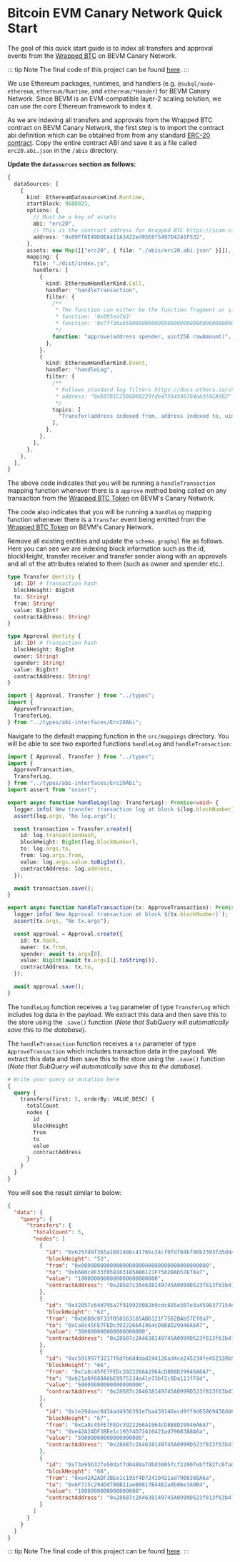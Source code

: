 # Bitcoin EVM Canary Network Quick Start

The goal of this quick start guide is to index all transfers and approval events from the [Wrapped BTC](https://scan-canary.bevm.io/address/0x09Ff8E49D0EA411A3422ed95E8f5497D4241F532) on BEVM Canary Network.

<!-- @include: ../snippets/evm-quickstart-reference.md -->

::: tip Note
The final code of this project can be found [here](https://github.com/subquery/ethereum-subql-starter/tree/main/BEVM/bevm-canary-starter).
:::

We use Ethereum packages, runtimes, and handlers (e.g. `@subql/node-ethereum`, `ethereum/Runtime`, and `ethereum/*Hander`) for BEVM Canary Network. Since BEVM is an EVM-compatible layer-2 scaling solution, we can use the core Ethereum framework to index it.

<!-- @include: ../snippets/evm-manifest-intro.md#level2 -->

As we are indexing all transfers and approvals from the Wrapped BTC contract on BEVM Canary Network, the first step is to import the contract abi definition which can be obtained from from any standard [ERC-20 contract](https://ethereum.org/en/developers/docs/standards/tokens/erc-20/). Copy the entire contract ABI and save it as a file called `erc20.abi.json` in the `/abis` directory.

**Update the `datasources` section as follows:**

```ts
{
  dataSources: [
    {
      kind: EthereumDatasourceKind.Runtime,
      startBlock: 9680021,
      options: {
        // Must be a key of assets
        abi: "erc20",
        // This is the contract address for Wrapped BTC https://scan-canary.bevm.io/address/0x09Ff8E49D0EA411A3422ed95E8f5497D4241F532
        address: "0x09Ff8E49D0EA411A3422ed95E8f5497D4241F532",
      },
      assets: new Map([["erc20", { file: "./abis/erc20.abi.json" }]]),
      mapping: {
        file: "./dist/index.js",
        handlers: [
          {
            kind: EthereumHandlerKind.Call,
            handler: "handleTransaction",
            filter: {
              /**
               * The function can either be the function fragment or signature
               * function: '0x095ea7b3'
               * function: '0x7ff36ab500000000000000000000000000000000000000000000000000000000'
               */
              function: "approve(address spender, uint256 rawAmount)",
            },
          },
          {
            kind: EthereumHandlerKind.Event,
            handler: "handleLog",
            filter: {
              /**
               * Follows standard log filters https://docs.ethers.io/v5/concepts/events/
               * address: "0x60781C2586D68229fde47564546784ab3fACA982"
               */
              topics: [
                "Transfer(address indexed from, address indexed to, uint256 amount)",
              ],
            },
          },
        ],
      },
    },
  ],
}
```

The above code indicates that you will be running a `handleTransaction` mapping function whenever there is a `approve` method being called on any transaction from the [Wrapped BTC Token](https://scan-canary.bevm.io/address/0x09Ff8E49D0EA411A3422ed95E8f5497D4241F532) on BEVM's Canary Network.

The code also indicates that you will be running a `handleLog` mapping function whenever there is a `Transfer` event being emitted from the [Wrapped BTC Token](https://scan-canary.bevm.io/address/0x09Ff8E49D0EA411A3422ed95E8f5497D4241F532) on BEVM's Canary Network.

<!-- @include: ../snippets/ethereum-manifest-note.md -->

<!-- @include: ../snippets/schema-intro.md#level2 -->

Remove all existing entities and update the `schema.graphql` file as follows. Here you can see we are indexing block information such as the id, blockHeight, transfer receiver and transfer sender along with an approvals and all of the attributes related to them (such as owner and spender etc.).

```graphql
type Transfer @entity {
  id: ID! # Transaction hash
  blockHeight: BigInt
  to: String!
  from: String!
  value: BigInt!
  contractAddress: String!
}

type Approval @entity {
  id: ID! # Transaction hash
  blockHeight: BigInt
  owner: String!
  spender: String!
  value: BigInt!
  contractAddress: String!
}
```

<!-- @include: ../snippets/note-on-entity-relationships.md -->

<!-- @include: ../snippets/evm-codegen.md -->

```ts
import { Approval, Transfer } from "../types";
import {
  ApproveTransaction,
  TransferLog,
} from "../types/abi-interfaces/Erc20Abi";
```

<!-- @include: ../snippets/schema-note.md -->

<!-- @include: ../snippets/mapping-intro.md#level2 -->

Navigate to the default mapping function in the `src/mappings` directory. You will be able to see two exported functions `handleLog` and `handleTransaction`:

```ts
import { Approval, Transfer } from "../types";
import {
  ApproveTransaction,
  TransferLog,
} from "../types/abi-interfaces/Erc20Abi";
import assert from "assert";

export async function handleLog(log: TransferLog): Promise<void> {
  logger.info(`New transfer transaction log at block ${log.blockNumber}`);
  assert(log.args, "No log.args");

  const transaction = Transfer.create({
    id: log.transactionHash,
    blockHeight: BigInt(log.blockNumber),
    to: log.args.to,
    from: log.args.from,
    value: log.args.value.toBigInt(),
    contractAddress: log.address,
  });

  await transaction.save();
}

export async function handleTransaction(tx: ApproveTransaction): Promise<void> {
  logger.info(`New Approval transaction at block ${tx.blockNumber}`);
  assert(tx.args, "No tx.args");

  const approval = Approval.create({
    id: tx.hash,
    owner: tx.from,
    spender: await tx.args[0],
    value: BigInt(await tx.args[1].toString()),
    contractAddress: tx.to,
  });

  await approval.save();
}
```

The `handleLog` function receives a `log` parameter of type `TransferLog` which includes log data in the payload. We extract this data and then save this to the store using the `.save()` function (_Note that SubQuery will automatically save this to the database_).

The `handleTransaction` function receives a `tx` parameter of type `ApproveTransaction` which includes transaction data in the payload. We extract this data and then save this to the store using the `.save()` function (_Note that SubQuery will automatically save this to the database_).

<!-- @include: ../snippets/ethereum-mapping-note.md -->

<!-- @include: ../snippets/build.md -->

<!-- @include: ../snippets/run-locally.md -->

<!-- @include: ../snippets/query-intro.md -->

```graphql
# Write your query or mutation here
{
  query {
    transfers(first: 5, orderBy: VALUE_DESC) {
      totalCount
      nodes {
        id
        blockHeight
        from
        to
        value
        contractAddress
      }
    }
  }
}
```

You will see the result similar to below:

```json
{
  "data": {
    "query": {
      "transfers": {
        "totalCount": 5,
        "nodes": [
          {
            "id": "0x625fd9f365a1601486c4176bc34cf0fdf04bf06b2393fd5dd43e8dd7a62d9ec5",
            "blockHeight": "53",
            "from": "0x0000000000000000000000000000000000000000",
            "to": "0xb680c8F33f058163185AB6121F7582BAb57Ef8a7",
            "value": "1000000000000000000000000",
            "contractAddress": "0x28687c2A4638149745A0999D523f813f63b4786F"
          },
          {
            "id": "0x32057c64d795a7f919925082b9cdc885e307e3a4590377154d746beadc557d3e",
            "blockHeight": "62",
            "from": "0xb680c8F33f058163185AB6121F7582BAb57Ef8a7",
            "to": "0xCa8c45FE7FEDc3922266A1964cD8B8D29946A6A7",
            "value": "300000000000000000000",
            "contractAddress": "0x28687c2A4638149745A0999D523f813f63b4786F"
          },
          {
            "id": "0xc591997f3217f6dfb6d4dad244126ad4ce245234fe452339b5ba8ad4d4264bdc",
            "blockHeight": "66",
            "from": "0xCa8c45FE7FEDc3922266A1964cD8B8D29946A6A7",
            "to": "0xb21aBf688A6bE0975134a41e73bf2c8Da111fF0d",
            "value": "50000000000000000000",
            "contractAddress": "0x28687c2A4638149745A0999D523f813f63b4786F"
          },
          {
            "id": "0x1e29daac0434ad4936391e7ba439146ecd9ff9d65869436d466a8e48963e420a",
            "blockHeight": "67",
            "from": "0xCa8c45FE7FEDc3922266A1964cD8B8D29946A6A7",
            "to": "0xe42A2ADF3BEe1c195f4D72410421ad7908388A6a",
            "value": "50000000000000000000",
            "contractAddress": "0x28687c2A4638149745A0999D523f813f63b4786F"
          },
          {
            "id": "0x73e95b32fe50daf7d0480a7dbd3005fcf22007ebff82fc6fa06a0c606783a0e3",
            "blockHeight": "68",
            "from": "0xe42A2ADF3BEe1c195f4D72410421ad7908388A6a",
            "to": "0x6F715c294Dd78BB11aeB0817B44E2a0b06e3A0B4",
            "value": "1000000000000000000",
            "contractAddress": "0x28687c2A4638149745A0999D523f813f63b4786F"
          }
        ]
      }
    }
  }
}
```

::: tip Note
The final code of this project can be found [here](https://github.com/subquery/ethereum-subql-starter/tree/main/BEVM/bevm-canary-starter).
:::

<!-- @include: ../snippets/whats-next.md -->
